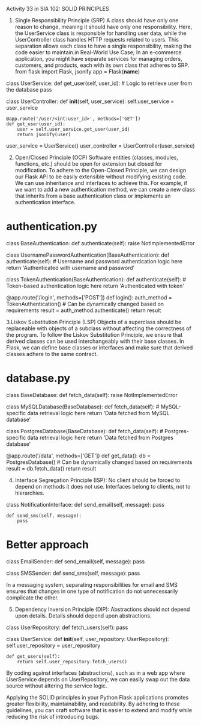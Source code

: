 Activity 33 in SIA 102: SOLID PRINCIPLES

1. Single Responsibility Principle (SRP)
A class should have only one reason to change, meaning it should have only one responsibility.
Here, the UserService class is responsible for handling user data, while the UserController class handles HTTP requests related to users. This separation allows each class to have a single responsibility, making the code easier to maintain.in Real-World Use Case; In an e-commerce application, you might have separate services for managing orders, customers, and products, each with its own class that adheres to SRP.
from flask import Flask, jsonify
app = Flask(__name__)

class UserService:
    def get_user(self, user_id):
        # Logic to retrieve user from the database
        pass

class UserController:
    def __init__(self, user_service):
        self.user_service = user_service

    @app.route('/user/<int:user_id>', methods=['GET'])
    def get_user(user_id):
        user = self.user_service.get_user(user_id)
        return jsonify(user)

user_service = UserService()
user_controller = UserController(user_service)

2. Open/Closed Principle (OCP)
Software entities (classes, modules, functions, etc.) should be open for extension but closed for modification.
To adhere to the Open-Closed Principle, we can design our Flask API to be easily extensible without modifying existing code. We can use inheritance and interfaces to achieve this. For example, if we want to add a new authentication method, we can create a new class that inherits from a base authentication class or implements an authentication interface.

# authentication.py
class BaseAuthentication:
    def authenticate(self):
        raise NotImplementedError

class UsernamePasswordAuthentication(BaseAuthentication):
    def authenticate(self):
        # Username and password authentication logic here
        return 'Authenticated with username and password'

class TokenAuthentication(BaseAuthentication):
    def authenticate(self):
        # Token-based authentication logic here
        return 'Authenticated with token'

@app.route('/login', methods=['POST'])
def login():
    auth_method = TokenAuthentication()  # Can be dynamically changed based on requirements
    result = auth_method.authenticate()
    return result
    
3.Liskov Substitution Principle (LSP)
Objects of a superclass should be replaceable with objects of a subclass without affecting the correctness of the program.
To follow the Liskov Substitution Principle, we ensure that derived classes can be used interchangeably with their base classes. In Flask, we can define base classes or interfaces and make sure that derived classes adhere to the same contract.

# database.py
class BaseDatabase:
    def fetch_data(self):
        raise NotImplementedError

class MySQLDatabase(BaseDatabase):
    def fetch_data(self):
        # MySQL-specific data retrieval logic here
        return 'Data fetched from MySQL database'

class PostgresDatabase(BaseDatabase):
    def fetch_data(self):
        # Postgres-specific data retrieval logic here
        return 'Data fetched from Postgres database'

@app.route('/data', methods=['GET'])
def get_data():
    db = PostgresDatabase()  # Can be dynamically changed based on requirements
    result = db.fetch_data()
    return result
    
4. Interface Segregation Principle (ISP):
No client should be forced to depend on methods it does not use. Interfaces belong to clients, not to hierarchies.

class NotificationInterface:
    def send_email(self, message):
        pass
    
    def send_sms(self, message):
        pass

# Better approach
class EmailSender:
    def send_email(self, message):
        pass

class SMSSender:
    def send_sms(self, message):
        pass
	
In a messaging system, separating responsibilities for email and SMS ensures that changes in one type of notification do not unnecessarily complicate the other.

5. Dependency Inversion Principle (DIP):
Abstractions should not depend upon details. Details should depend upon abstractions.

class UserRepository:
    def fetch_users(self):
        pass

class UserService:
    def __init__(self, user_repository: UserRepository):
        self.user_repository = user_repository
    
    def get_users(self):
        return self.user_repository.fetch_users()
	
By coding against interfaces (abstractions), such as in a web app where UserService depends on UserRepository, we can easily swap out the data source without altering the service logic.

Applying the SOLID principles in your Python Flask applications promotes greater flexibility, maintainability, and readability. By adhering to these guidelines, you can craft software that is easier to extend and modify while reducing the risk of introducing bugs.
